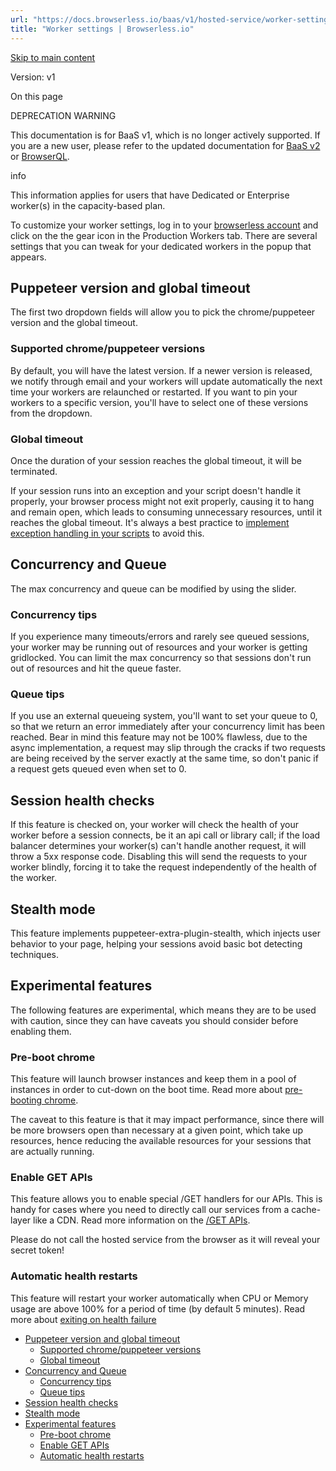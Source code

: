```yaml
---
url: "https://docs.browserless.io/baas/v1/hosted-service/worker-settings"
title: "Worker settings | Browserless.io"
---
```


[Skip to main content](https://docs.browserless.io/baas/v1/hosted-service/worker-settings#__docusaurus_skipToContent_fallback)

Version: v1

On this page

DEPRECATION WARNING

This documentation is for BaaS v1, which is no longer actively supported. If you are a new user, please refer to the updated documentation for [BaaS v2](https://docs.browserless.io/enterprise/private-deployment/worker-settings) or [BrowserQL](https://docs.browserless.io/browserql/start).

info

This information applies for users that have Dedicated or Enterprise worker(s) in the capacity-based plan.

To customize your worker settings, log in to your [browserless account](https://cloud.browserless.io/account/) and click on the the gear icon in the Production Workers tab.
There are several settings that you can tweak for your dedicated workers in the popup that appears.

## Puppeteer version and global timeout [​](https://docs.browserless.io/baas/v1/hosted-service/worker-settings\#puppeteer-version-and-global-timeout "Direct link to Puppeteer version and global timeout")

The first two dropdown fields will allow you to pick the chrome/puppeteer version and the global timeout.

### Supported chrome/puppeteer versions [​](https://docs.browserless.io/baas/v1/hosted-service/worker-settings\#supported-chromepuppeteer-versions "Direct link to Supported chrome/puppeteer versions")

By default, you will have the latest version. If a newer version is released, we notify through email and your workers will update automatically the next time your workers are relaunched or restarted. If you want to pin your workers to a specific version, you'll have to select one of these versions from the dropdown.

### Global timeout [​](https://docs.browserless.io/baas/v1/hosted-service/worker-settings\#global-timeout "Direct link to Global timeout")

Once the duration of your session reaches the global timeout, it will be terminated.

If your session runs into an exception and your script doesn't handle it properly, your browser process might not exit properly, causing it to hang and remain open, which leads to consuming unnecessary resources, until it reaches the global timeout. It's always a best practice to [implement exception handling in your scripts](https://hackernoon.com/7-tips-to-making-your-puppeteer-scripts-more-bulletproof) to avoid this.

## Concurrency and Queue [​](https://docs.browserless.io/baas/v1/hosted-service/worker-settings\#concurrency-and-queue "Direct link to Concurrency and Queue")

The max concurrency and queue can be modified by using the slider.

### Concurrency tips [​](https://docs.browserless.io/baas/v1/hosted-service/worker-settings\#concurrency-tips "Direct link to Concurrency tips")

If you experience many timeouts/errors and rarely see queued sessions, your worker may be running out of resources and your worker is getting gridlocked. You can limit the max concurrency so that sessions don't run out of resources and hit the queue faster.

### Queue tips [​](https://docs.browserless.io/baas/v1/hosted-service/worker-settings\#queue-tips "Direct link to Queue tips")

If you use an external queueing system, you'll want to set your queue to 0, so that we return an error immediately after your concurrency limit has been reached. Bear in mind this feature may not be 100% flawless, due to the async implementation, a request may slip through the cracks if two requests are being received by the server exactly at the same time, so don't panic if a request gets queued even when set to 0.

## Session health checks [​](https://docs.browserless.io/baas/v1/hosted-service/worker-settings\#session-health-checks "Direct link to Session health checks")

If this feature is checked on, your worker will check the health of your worker before a session connects, be it an api call or library call; if the load balancer determines your worker(s) can't handle another request, it will throw a 5xx response code. Disabling this will send the requests to your worker blindly, forcing it to take the request independently of the health of the worker.

## Stealth mode [​](https://docs.browserless.io/baas/v1/hosted-service/worker-settings\#stealth-mode "Direct link to Stealth mode")

This feature implements puppeteer-extra-plugin-stealth, which injects user behavior to your page, helping your sessions avoid basic bot detecting techniques.

## Experimental features [​](https://docs.browserless.io/baas/v1/hosted-service/worker-settings\#experimental-features "Direct link to Experimental features")

The following features are experimental, which means they are to be used with caution, since they can have caveats you should consider before enabling them.

### Pre-boot chrome [​](https://docs.browserless.io/baas/v1/hosted-service/worker-settings\#pre-boot-chrome "Direct link to Pre-boot chrome")

This feature will launch browser instances and keep them in a pool of instances in order to cut-down on the boot time. Read more about [pre-booting chrome](https://www.browserless.io/docs/docker.html#pre-booting-chrome).

The caveat to this feature is that it may impact performance, since there will be more browsers open than necessary at a given point, which take up resources, hence reducing the available resources for your sessions that are actually running.

### Enable GET APIs [​](https://docs.browserless.io/baas/v1/hosted-service/worker-settings\#enable-get-apis "Direct link to Enable GET APIs")

This feature allows you to enable special /GET handlers for our APIs. This is handy for cases where you need to directly call our services from a cache-layer like a CDN. Read more information on the [/GET APIs](https://www.browserless.io/docs/api-get).

Please do not call the hosted service from the browser as it will reveal your secret token!

### Automatic health restarts [​](https://docs.browserless.io/baas/v1/hosted-service/worker-settings\#automatic-health-restarts "Direct link to Automatic health restarts")

This feature will restart your worker automatically when CPU or Memory usage are above 100% for a period of time (by default 5 minutes). Read more about [exiting on health failure](https://www.browserless.io/docs/docker.html#exit-on-health-failure)

- [Puppeteer version and global timeout](https://docs.browserless.io/baas/v1/hosted-service/worker-settings#puppeteer-version-and-global-timeout)
  - [Supported chrome/puppeteer versions](https://docs.browserless.io/baas/v1/hosted-service/worker-settings#supported-chromepuppeteer-versions)
  - [Global timeout](https://docs.browserless.io/baas/v1/hosted-service/worker-settings#global-timeout)
- [Concurrency and Queue](https://docs.browserless.io/baas/v1/hosted-service/worker-settings#concurrency-and-queue)
  - [Concurrency tips](https://docs.browserless.io/baas/v1/hosted-service/worker-settings#concurrency-tips)
  - [Queue tips](https://docs.browserless.io/baas/v1/hosted-service/worker-settings#queue-tips)
- [Session health checks](https://docs.browserless.io/baas/v1/hosted-service/worker-settings#session-health-checks)
- [Stealth mode](https://docs.browserless.io/baas/v1/hosted-service/worker-settings#stealth-mode)
- [Experimental features](https://docs.browserless.io/baas/v1/hosted-service/worker-settings#experimental-features)
  - [Pre-boot chrome](https://docs.browserless.io/baas/v1/hosted-service/worker-settings#pre-boot-chrome)
  - [Enable GET APIs](https://docs.browserless.io/baas/v1/hosted-service/worker-settings#enable-get-apis)
  - [Automatic health restarts](https://docs.browserless.io/baas/v1/hosted-service/worker-settings#automatic-health-restarts)
